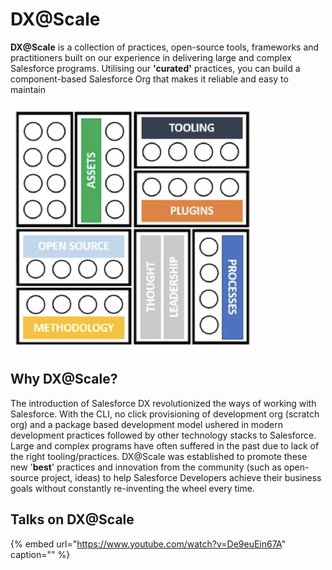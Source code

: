 # DX@Scale

**DX@Scale** is a collection of practices, open-source tools, frameworks and practitioners built on our experience in delivering large and complex Salesforce programs. Utilising our **'curated'** practices, you can build a component-based Salesforce Org that makes it reliable and easy to maintain

![](.gitbook/assets/image%20%2815%29%20%282%29%20%282%29%20%283%29%20%282%29.png)

## Why DX@Scale?

The introduction of Salesforce DX revolutionized the ways of working with Salesforce. With the CLI, no click provisioning of development org \(scratch org\) and a package based development model ushered in modern development practices followed by other technology stacks to Salesforce. Large and complex programs have often suffered in the past due to lack of the right tooling/practices. DX@Scale was established to promote these new '**best**' practices and innovation from the community \(such as open-source project, ideas\) to help Salesforce Developers achieve their business goals without constantly re-inventing the wheel every time.

## Talks on DX@Scale

{% embed url="https://www.youtube.com/watch?v=De9euEin67A" caption="" %}


